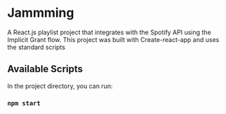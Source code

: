 # Jammming

A React.js playlist project that integrates with the Spotify API using the Implicit Grant flow. This project was built with Create-react-app and uses the standard scripts

## Available Scripts

In the project directory, you can run:

### `npm start`
